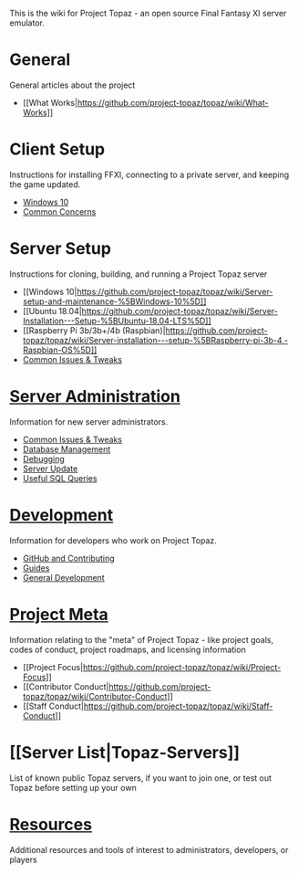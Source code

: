 This is the wiki for Project Topaz - an open source Final Fantasy XI server emulator.

# General
General articles about the project
- [[What Works|https://github.com/project-topaz/topaz/wiki/What-Works]]

# Client Setup
Instructions for installing FFXI, connecting to a private server, and keeping the game updated.
- [Windows 10](https://github.com/project-topaz/topaz/wiki/Client-setup-%5BWindows%5D)
- [Common Concerns](https://github.com/project-topaz/topaz/wiki/Miscellaneous-(Client))

# Server Setup
Instructions for cloning, building, and running a Project Topaz server
- [[Windows 10|https://github.com/project-topaz/topaz/wiki/Server-setup-and-maintenance-%5BWindows-10%5D]]
- [[Ubuntu 18.04|https://github.com/project-topaz/topaz/wiki/Server-Installation---Setup-%5BUbuntu-18.04-LTS%5D]]
- [[Raspberry Pi 3b/3b+/4b (Raspbian)|https://github.com/project-topaz/topaz/wiki/Server-installation---setup-%5BRaspberry-pi-3b-4,-Raspbian-OS%5D]]
- [Common Issues & Tweaks](https://github.com/project-topaz/topaz/wiki/Miscellaneous-(Server))

# [Server Administration](https://github.com/project-topaz/topaz/wiki/Server-Administration)
Information for new server administrators.
- [Common Issues & Tweaks](https://github.com/project-topaz/topaz/wiki/Miscellaneous-(Server))
- [Database Management](https://github.com/project-topaz/topaz/wiki/Database-Management)
- [Debugging](https://github.com/project-topaz/topaz/wiki/Debugging)
- [Server Update](https://github.com/project-topaz/topaz/wiki/Server-Update)
- [Useful SQL Queries](https://github.com/project-topaz/topaz/wiki/Useful-SQL-queries)

# [Development](https://github.com/project-topaz/topaz/wiki/Development)
Information for developers who work on Project Topaz.
- [GitHub and Contributing](https://github.com/project-topaz/topaz/wiki/GitHub-and-Contributing)
- [Guides](https://github.com/project-topaz/topaz/wiki/Guides-(Development))
- [General Development](https://github.com/project-topaz/topaz/wiki/General-Development)
# [Project Meta](https://github.com/project-topaz/topaz/wiki/Project-Meta)
Information relating to the "meta" of Project Topaz - like project goals, codes of conduct, project roadmaps, and licensing information
- [[Project Focus|https://github.com/project-topaz/topaz/wiki/Project-Focus]]
- [[Contributor Conduct|https://github.com/project-topaz/topaz/wiki/Contributor-Conduct]]
- [[Staff Conduct|https://github.com/project-topaz/topaz/wiki/Staff-Conduct]]
# [[Server List|Topaz-Servers]]
List of known public Topaz servers, if you want to join one, or test out Topaz before setting up your own
# [Resources](https://github.com/project-topaz/topaz/wiki/Resources)
Additional resources and tools of interest to administrators, developers, or players